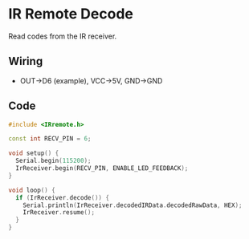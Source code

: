 # IR Remote Decode

Read codes from the IR receiver.

## Wiring
- OUT→D6 (example), VCC→5V, GND→GND

## Code
```cpp
#include <IRremote.h>

const int RECV_PIN = 6;

void setup() {
  Serial.begin(115200);
  IrReceiver.begin(RECV_PIN, ENABLE_LED_FEEDBACK);
}

void loop() {
  if (IrReceiver.decode()) {
    Serial.println(IrReceiver.decodedIRData.decodedRawData, HEX);
    IrReceiver.resume();
  }
}
```
